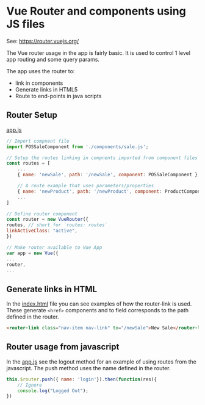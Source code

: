 # Vue Router and components using JS files
See: https://router.vuejs.org/

The Vue router usage in the app is fairly basic. It is used to control 1 level app routing and some query params.

The app uses the router to:
* link in components
* Generate links in HTML5
* Route to end-points in java scripts

## Router Setup
[app.js](../app/app.js)

```javascript
// Import compnent file
import POSSaleComponent from './components/sale.js';

// Setup the routes linking in compnents imported from component files
const routes = [
    ...
    { name: 'newSale', path: '/newSale', component: POSSaleComponent },

    // A route example that uses parameters/properties
    { name: 'newProduct', path: '/newProduct', component: ProductComponent, props: { header : 'Create New Product' } },
    ...
]

// Define router component
const router = new VueRouter({
routes, // short for `routes: routes`
linkActiveClass: "active",
})

// Make router available to Vue App
var app = new Vue({
...
router,
...

```

## Generate links in HTML

In the [index.html](../app/index.html) file you can see examples of how the router-link is used. These generate ```<href>``` components and to field corresponds to the path defined in the router.

```html
<router-link class="nav-item nav-link" to="/newSale">New Sale</router-link>        
```

## Router usage from javascript
In the [app.js](../app/app.js) see the logout method for an example of using routes from the javascript. The push method uses the name defined in the router.

```javascript
this.$router.push({ name: 'login'}).then(function(res){
    // Ignore
    console.log("Logged Out");
})
        
```
